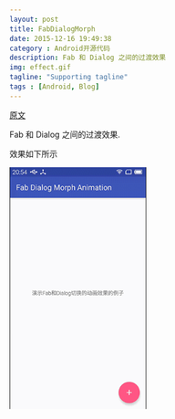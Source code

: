 ```yaml
---
layout: post
title: FabDialogMorph
date: 2015-12-16 19:49:38
category : Android开源代码
description: Fab 和 Dialog 之间的过渡效果
img: effect.gif
tagline: "Supporting tagline"
tags : [Android, Blog]
---
```

[原文](https://github.com/hujiaweibujidao/FabDialogMorph)

Fab 和 Dialog 之间的过渡效果.

效果如下所示

<img src="/img/FabDialogMorph/effect.gif" title="effect" width="240" height="auto">